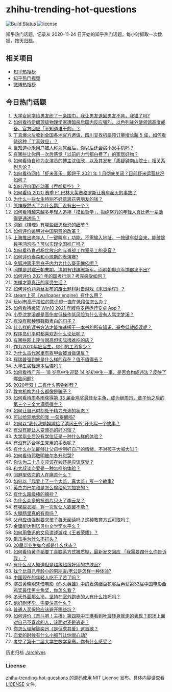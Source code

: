 # zhihu-trending-hot-questions

[![Build Status](https://github.com/justjavac/zhihu-trending-hot-questions/workflows/ci/badge.svg?branch=master)](https://github.com/justjavac/zhihu-trending-hot-questions/actions)
[![license](https://img.shields.io/github/license/justjavac/zhihu-trending-hot-questions)](https://github.com/justjavac/zhihu-trending-hot-questions/blob/master/LICENSE)

知乎热门话题，记录从 2020-11-24 日开始的知乎热门话题。每小时抓取一次数据，按天[归档](./archives)。

## 相关项目

- [知乎热搜榜](https://github.com/justjavac/zhihu-trending-top-search)
- [知乎热门视频](https://github.com/justjavac/zhihu-trending-hot-video)
- [微博热搜榜](https://github.com/justjavac/weibo-trending-hot-search)

## 今日热门话题

<!-- BEGIN -->
<!-- 最后更新时间 Mon Nov 30 2020 08:03:19 GMT+0800 (CST) -->
1. [大学女同学给男友织了一条围巾，我让男友退回男友不肯，我错了吗?](https://www.zhihu.com/question/358083233)
1. [如何看待伊朗顶级物理学家遭暗杀后国内反应强烈，以色列驻外使领馆高度戒备、官方回应「不知道谁干的」？](https://www.zhihu.com/question/432529273)
1. [丁真爆火后收到全国各地官方邀请，四川甘孜机票预订量增长超 5 成，如何看待这种「丁真效应」？](https://www.zhihu.com/question/432385861)
1. [当知道小米用户被人称为屌丝后，你以后还会买小米手机吗？](https://www.zhihu.com/question/432238054)
1. [有哪些让你用一次后感觉「以前的力气都白费了」的家居好物？](https://www.zhihu.com/question/420760487)
1. [如何看待自称为女演员的博主沈佳欣，以及其发布「质疑钟南山院士」相关系列言论？](https://www.zhihu.com/question/402452147)
1. [如何看待网传「虾米音乐」即将于 2021 年 1 月彻底关闭？目前虾米运营状况如何？](https://www.zhihu.com/question/432581731)
1. [如何评价国产动画《吞噬星空》？](https://www.zhihu.com/question/431520237)
1. [如何看待 2020 赛季 F1 巴林大奖赛格罗斯让赛车起火的事故？](https://www.zhihu.com/question/432595511)
1. [为什么一些女生特别不好意思花男朋友的钱？](https://www.zhihu.com/question/318518737)
1. [原神既然火了为什么鹅厂没有出一个？](https://www.zhihu.com/question/431824818)
1. [如何看待越来越多年轻人追捧「摸鱼哲学」，拒绝努力的年轻人真比老一辈活得更通透吗？](https://www.zhihu.com/question/427814921)
1. [网剧《棋魂》有哪些细思极恐的细节？](https://www.zhihu.com/question/429755584)
1. [如何评价姚明对中国男篮的改革？](https://www.zhihu.com/question/345144005)
1. [上海推出老年人「一键叫车」功能，不需输入地址，一按键车就会来，能破除数字鸿沟吗？可以实现全国推广吗？](https://www.zhihu.com/question/432357349)
1. [如何看待肖战粉丝放出的与肖战工作室员工的录音？](https://www.zhihu.com/question/432558737)
1. [如何评价泰森和小琼斯的表演赛?](https://www.zhihu.com/question/432519979)
1. [令狐冲吸干黑白子内力为什么毫无愧疚呢？](https://www.zhihu.com/question/431844959)
1. [同样是封建王朝末期，清朝有钱编练新军，而明朝却连军饷都发不出?](https://www.zhihu.com/question/430920541)
1. [如何评价 2021 年的国考行测？考完感受如何？](https://www.zhihu.com/question/432503060)
1. [怎样才算真正的享受生活？](https://www.zhihu.com/question/41199757)
1. [如何评价莉莉丝发布的废土题材射击游戏《末日余晖》？](https://www.zhihu.com/question/432291696)
1. [steam上买《wallpaper engine》有什么用？](https://www.zhihu.com/question/392481595)
1. [玩lol有高于段位的意识却一直在低段位怎么办？](https://www.zhihu.com/question/431456488)
1. [如何看待微软 Win10 2021 年版将支持运行安卓 App？](https://www.zhihu.com/question/432094994)
1. [小乔沈梦溪都是高伤害低操作低风险为什么没有人骂沈梦溪？](https://www.zhihu.com/question/412756613)
1. [有没有那种暗戳戳表白的句子？](https://www.zhihu.com/question/300244719)
1. [什么样的读书方法才能快速榨干一本书的所有知识，避免低效阅读呢？](https://www.zhihu.com/question/377547324)
1. [程序员们平时都喜欢逛什么论坛呢？](https://www.zhihu.com/question/27145069)
1. [有哪些网上评价很高但实际很难吃的店？](https://www.zhihu.com/question/68172394)
1. [作为2020年应届生，你们的工资多少？](https://www.zhihu.com/question/412758700)
1. [为什么古代家里有盔甲会被当做谋反？](https://www.zhihu.com/question/426882421)
1. [辉瑞普强到底是什么样的存在？值不值得去？](https://www.zhihu.com/question/364559715)
1. [大学生买轻薄本后悔吗？](https://www.zhihu.com/question/413897260)
1. [如何看待广东一 18 岁高中生迎娶 14 岁初中生一事，是否会构成违法？反映了哪些问题?](https://www.zhihu.com/question/432417750)
1. [2020年双十二有什么购物推荐？](https://www.zhihu.com/question/431192297)
1. [教育机构为什么都像是骗子？](https://www.zhihu.com/question/21945749)
1. [如何看待周冬雨获得第 33 届金鸡奖最佳女主角，成为继周迅，章子怡之后的第三个三金大满贯得主？](https://www.zhihu.com/question/432447724)
1. [如何让自己时刻处于精力充沛的状态？](https://www.zhihu.com/question/394138052)
1. [可以给异地恋的我 一句提醒吗?](https://www.zhihu.com/question/432012330)
1. [如何以“我代我嫡姐嫁给了清闲王爷”开头写一个故事？](https://www.zhihu.com/question/429819296)
1. [有没有能让人变漂亮的好习惯？](https://www.zhihu.com/question/423969924)
1. [大学毕业后没有学位证是一种什么样的体验？](https://www.zhihu.com/question/47206442)
1. [有没有适合学生党用的手表呢？](https://www.zhihu.com/question/36068241)
1. [有什么办法能够让父母控制好自己的情绪，不对孩子大喊大叫？](https://www.zhihu.com/question/420285361)
1. [如何看待郭敬明被尔冬升怼哭?](https://www.zhihu.com/question/432451657)
1. [你认为二十几岁应该存钱还是应该享受？](https://www.zhihu.com/question/429254286)
1. [和大叔谈恋爱是一种怎样的体验？](https://www.zhihu.com/question/430874936)
1. [回避型依恋的人在痛苦什么？](https://www.zhihu.com/question/373809648)
1. [如何以「我爱上了一个太监，真太监」写一个故事?](https://www.zhihu.com/question/402711301)
1. [英杰力巴尔和是怎么输给风咒加农的？](https://www.zhihu.com/question/267489131)
1. [有什么超级棒的摘抄？](https://www.zhihu.com/question/295704204)
1. [为什么众多的抗战片只火了李云龙？](https://www.zhihu.com/question/268674369)
1. [有哪些衣服，穿一次就让人欲罢不能？](https://www.zhihu.com/question/394037020)
1. [火腿肠里真的有肉吗？](https://www.zhihu.com/question/21171331)
1. [父母应该强制要求孩子每天阅读吗？这种教育方式可取吗？](https://www.zhihu.com/question/420476250)
1. [金庸能达到诺贝尔文学奖水平么？](https://www.zhihu.com/question/33987964)
1. [如何用鲁迅的文风讲述游戏《王者荣耀》？](https://www.zhihu.com/question/387646672)
1. [狙击手为什么不打头？](https://www.zhihu.com/question/31899792)
1. [20届毕业生如今都是什么状态？](https://www.zhihu.com/question/429514296)
1. [如何看待黄子韬要丁真联系方式被质疑，最新发文回应 「我需要蹭什么你告诉我」？](https://www.zhihu.com/question/432395953)
1. [有什么没人知道但是超级超级好用的护肤品?](https://www.zhihu.com/question/347053619)
1. [找个比自己年龄小的男朋友/老公是怎样一种体验?](https://www.zhihu.com/question/28943373)
1. [中国现在的年轻人吃不了苦了吗？](https://www.zhihu.com/question/431571293)
1. [演员黄晓明凭借电影《烈火英雄》中的表演继百花奖后再获第33届中国电影金鸡奖最佳男主角奖，你怎么看？](https://www.zhihu.com/question/432444133)
1. [冬天外面那么冷，坚持在室外跑步的人有什么技巧吗？](https://www.zhihu.com/question/25578143)
1. [媳妇刚怀孕，需要注意什么？](https://www.zhihu.com/question/428659972)
1. [普通人买保险应该避开哪些坑？](https://www.zhihu.com/question/302888154)
1. [如何评价《奋斗吧！主播》第四期中王琳看到叶璇转身就走的表现？职场上面对自己不喜欢的人，该面对还是逃避？](https://www.zhihu.com/question/432425350)
1. [你怎么理解陈奕迅《是但求其爱》这首歌？](https://www.zhihu.com/question/431146071)
1. [恋爱的时候有什么小细节让你很心动?](https://www.zhihu.com/question/30096409)
1. [考完了第十二届大学生数学竞赛，你有什么感受？](https://www.zhihu.com/question/432343492)
<!-- END -->

历史归档 [./archives](./archives)

### License

[zhihu-trending-hot-questions](https://github.com/justjavac/zhihu-trending-hot-questions) 的源码使用 MIT License 发布。具体内容请查看 [LICENSE](./LICENSE) 文件。
